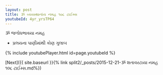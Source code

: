 ```yaml
---
layout: post
title: ૐ વ્યવસ્થાનાંય નમહ ૧૦૮ ટાઈમ્સ
youtubeId: 4yr_yrsTP64
---
```

 
 
 ૐ જળોધભાવયા નમહ  
 
 -  પ્રલયના પાણીમાંથી કોણ ગુલાબ 
 
  
 
  
 
 
 
 
 
 


{% include youtubePlayer.html id=page.youtubeId %}
 
[Next]({{ site.baseurl }}{% link  split2/_posts/2015-12-21-ૐ શતાવરટાયા નમહ ૧૦૮ ટાઈમ્સ.md%})
 
